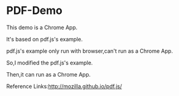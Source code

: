 PDF-Demo
========
This demo is a Chrome App.

It's based on pdf.js's example.

pdf.js's example only run with browser,can't run as a Chrome App.

So,I modified the pdf.js's example.

Then,it can run as a Chrome App.

Reference Links:http://mozilla.github.io/pdf.js/
